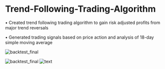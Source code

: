 # Trend-Following-Trading-Algorithm

•	Created trend following trading algorithm to gain risk adjusted profits from major trend reversals

•	Generated trading signals based on price action and analysis of 18-day simple moving average

![backtest_final](https://user-images.githubusercontent.com/35648851/98486673-19f8d300-221f-11eb-9fdf-6d7d2b2b99ed.png)

![backtest_final](https://user-images.githubusercontent.com/35648851/98486673-19f8d300-221f-11eb-9fdf-6d7d2b2b99ed.png)
![text](https://user-images.githubusercontent.com/35648851/98486765-84aa0e80-221f-11eb-927e-8b0f4b67c2ce.JPG)
